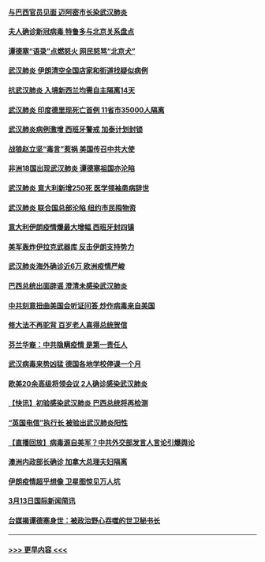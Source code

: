 #### [与巴西官员见面 迈阿密市长染武汉肺炎](../pages/prog202/a102799484.md?t=03141802) 
#### [夫人确诊新冠病毒 特鲁多与北京关系盘点](../pages/prog202/a102799474.md?t=03141802) 
#### [谭德塞“语录”点燃怒火 网民怒骂“北京犬”](../pages/prog202/a102799480.md?t=03141802) 
#### [武汉肺炎 伊朗清空全国店家和街道找疑似病例](../pages/prog202/a102799451.md?t=03141802) 
#### [抗武汉肺炎 入境新西兰均需自主隔离14天](../pages/prog202/a102799406.md?t=03141802) 
#### [武汉肺炎 印度德里现死亡首例 11省市35000人隔离](../pages/prog202/a102799379.md?t=03141802) 
#### [武汉肺炎病例激增 西班牙警戒 加泰计划封锁](../pages/prog202/a102799338.md?t=03141802) 
#### [战狼赵立坚“毒言”惹祸 美国传召中共大使](../pages/prog202/a102799314.md?t=03141802) 
#### [非洲18国出现武汉肺炎 谭德塞祖国亦沦陷](../pages/prog202/a102799302.md?t=03141802) 
#### [武汉肺炎 意大利新增250死 医学领袖患病辞世](../pages/prog202/a102799253.md?t=03141802) 
#### [武汉肺炎 联合国总部沦陷 纽约市民囤物资](../pages/prog202/a102799239.md?t=03141802) 
#### [意大利伊朗疫情爆最大增幅 西班牙封四镇](../pages/prog202/a102798969.md?t=03141802) 
#### [美军轰炸伊拉克武器库 反击伊朗支持势力](../pages/prog202/a102799127.md?t=03141802) 
#### [武汉肺炎海外确诊近6万 欧洲疫情严峻](../pages/prog202/a102799147.md?t=03141802) 
#### [巴西总统出面辟谣  澄清未感染武汉肺炎](../pages/prog202/a102799066.md?t=03141802) 
#### [中共刻意扭曲美国会听证问答 炒作病毒来自美国](../pages/prog202/a102799022.md?t=03141802) 
#### [修大法不再驼背 百岁老人喜得总统贺信](../pages/prog202/a102799026.md?t=03141802) 
#### [芬兰华裔：中共隐瞒疫情 是第一责任人](../pages/prog202/a102798951.md?t=03141802) 
#### [武汉病毒来势凶猛 德国各地学校停课一个月](../pages/prog202/a102798978.md?t=03141802) 
#### [欧美20余高级将领会议 2人确诊感染武汉肺炎](../pages/prog202/a102798930.md?t=03141802) 
#### [【快讯】初验感染武汉肺炎 巴西总统将再检测](../pages/prog202/a102798917.md?t=03141802) 
#### [“英国电信”执行长 被验出武汉肺炎阳性](../pages/prog202/a102798904.md?t=03141802) 
#### [【直播回放】病毒源自美军？中共外交部发言人言论引爆舆论](../pages/prog202/a102798842.md?t=03141802) 
#### [澳洲内政部长确诊 加拿大总理夫妇隔离](../pages/prog202/a102798781.md?t=03141802) 
#### [伊朗疫情超乎想像 卫星图惊见万人坑](../pages/prog202/a102798711.md?t=03141802) 
#### [3月13日国际新闻简讯](../pages/prog202/a102798719.md?t=03141802) 
#### [台媒揭谭德塞身世：被政治野心吞噬的世卫秘书长](../pages/prog202/a102798536.md?t=03141802) 

----
#### [ >>> 更早内容 <<< ](../indexes/prog202-earlier.md)
